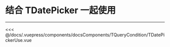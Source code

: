 # 结合 TDatePicker 一起使用

---

<common-code-format>
  <docsComponents-TQueryCondition-TDatePickerUse slot="source"></docsComponents-TQueryCondition-TDatePickerUse>

<<< @/docs/.vuepress/components/docsComponents/TQueryCondition/TDatePickerUse.vue
</common-code-format>
